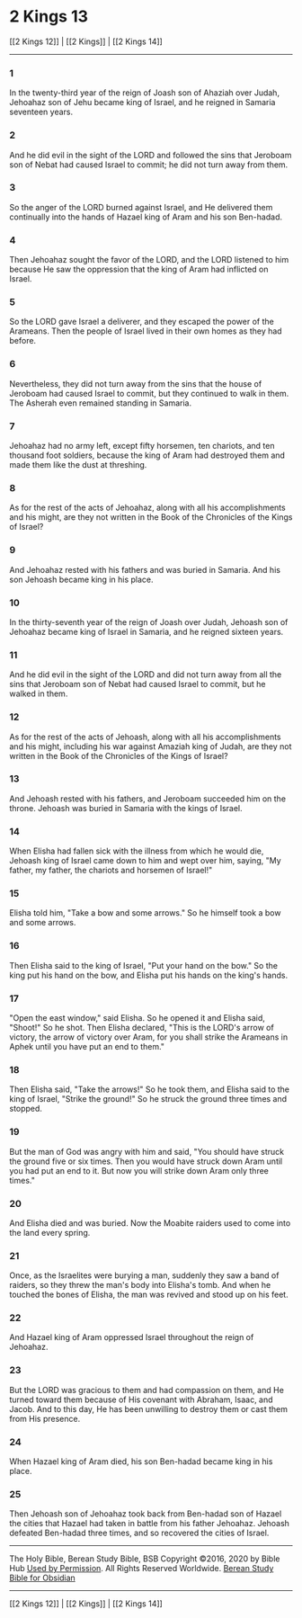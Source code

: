 # 2 Kings 13

[[2 Kings 12]] | [[2 Kings]] | [[2 Kings 14]]

---

### 1
In the twenty-third year of the reign of Joash son of Ahaziah over Judah, Jehoahaz son of Jehu became king of Israel, and he reigned in Samaria seventeen years.

### 2
And he did evil in the sight of the LORD and followed the sins that Jeroboam son of Nebat had caused Israel to commit; he did not turn away from them.

### 3
So the anger of the LORD burned against Israel, and He delivered them continually into the hands of Hazael king of Aram and his son Ben-hadad.

### 4
Then Jehoahaz sought the favor of the LORD, and the LORD listened to him because He saw the oppression that the king of Aram had inflicted on Israel.

### 5
So the LORD gave Israel a deliverer, and they escaped the power of the Arameans. Then the people of Israel lived in their own homes as they had before.

### 6
Nevertheless, they did not turn away from the sins that the house of Jeroboam had caused Israel to commit, but they continued to walk in them. The Asherah even remained standing in Samaria.

### 7
Jehoahaz had no army left, except fifty horsemen, ten chariots, and ten thousand foot soldiers, because the king of Aram had destroyed them and made them like the dust at threshing.

### 8
As for the rest of the acts of Jehoahaz, along with all his accomplishments and his might, are they not written in the Book of the Chronicles of the Kings of Israel?

### 9
And Jehoahaz rested with his fathers and was buried in Samaria. And his son Jehoash became king in his place.

### 10
In the thirty-seventh year of the reign of Joash over Judah, Jehoash son of Jehoahaz became king of Israel in Samaria, and he reigned sixteen years.

### 11
And he did evil in the sight of the LORD and did not turn away from all the sins that Jeroboam son of Nebat had caused Israel to commit, but he walked in them.

### 12
As for the rest of the acts of Jehoash, along with all his accomplishments and his might, including his war against Amaziah king of Judah, are they not written in the Book of the Chronicles of the Kings of Israel?

### 13
And Jehoash rested with his fathers, and Jeroboam succeeded him on the throne. Jehoash was buried in Samaria with the kings of Israel.

### 14
When Elisha had fallen sick with the illness from which he would die, Jehoash king of Israel came down to him and wept over him, saying, "My father, my father, the chariots and horsemen of Israel!"

### 15
Elisha told him, "Take a bow and some arrows." So he himself took a bow and some arrows.

### 16
Then Elisha said to the king of Israel, "Put your hand on the bow." So the king put his hand on the bow, and Elisha put his hands on the king's hands.

### 17
"Open the east window," said Elisha. So he opened it and Elisha said, "Shoot!" So he shot. Then Elisha declared, "This is the LORD's arrow of victory, the arrow of victory over Aram, for you shall strike the Arameans in Aphek until you have put an end to them."

### 18
Then Elisha said, "Take the arrows!" So he took them, and Elisha said to the king of Israel, "Strike the ground!" So he struck the ground three times and stopped.

### 19
But the man of God was angry with him and said, "You should have struck the ground five or six times. Then you would have struck down Aram until you had put an end to it. But now you will strike down Aram only three times."

### 20
And Elisha died and was buried. Now the Moabite raiders used to come into the land every spring.

### 21
Once, as the Israelites were burying a man, suddenly they saw a band of raiders, so they threw the man's body into Elisha's tomb. And when he touched the bones of Elisha, the man was revived and stood up on his feet.

### 22
And Hazael king of Aram oppressed Israel throughout the reign of Jehoahaz.

### 23
But the LORD was gracious to them and had compassion on them, and He turned toward them because of His covenant with Abraham, Isaac, and Jacob. And to this day, He has been unwilling to destroy them or cast them from His presence.

### 24
When Hazael king of Aram died, his son Ben-hadad became king in his place.

### 25
Then Jehoash son of Jehoahaz took back from Ben-hadad son of Hazael the cities that Hazael had taken in battle from his father Jehoahaz. Jehoash defeated Ben-hadad three times, and so recovered the cities of Israel.

---

The Holy Bible, Berean Study Bible, BSB
Copyright ©2016, 2020 by Bible Hub
[Used by Permission](https://berean.bible/terms.htm). All Rights Reserved Worldwide.
[Berean Study Bible for Obsidian](https://github.com/gapmiss/berean-study-bible-for-obsidian)

---

[[2 Kings 12]] | [[2 Kings]] | [[2 Kings 14]]

